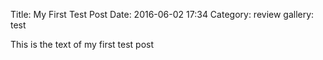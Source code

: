 Title: My First Test Post
Date: 2016-06-02 17:34
Category: review
gallery: test

This is the text of my first test post
